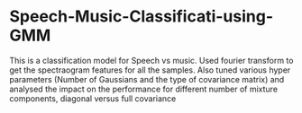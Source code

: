 # Speech-Music-Classificati-using-GMM
This is a classification model for Speech vs music. Used fourier transform to get the spectraogram features for all the samples. Also tuned various hyper parameters (Number of Gaussians and the type of covariance matrix) and analysed the impact on the performance for different number of mixture components, diagonal versus full covariance 
